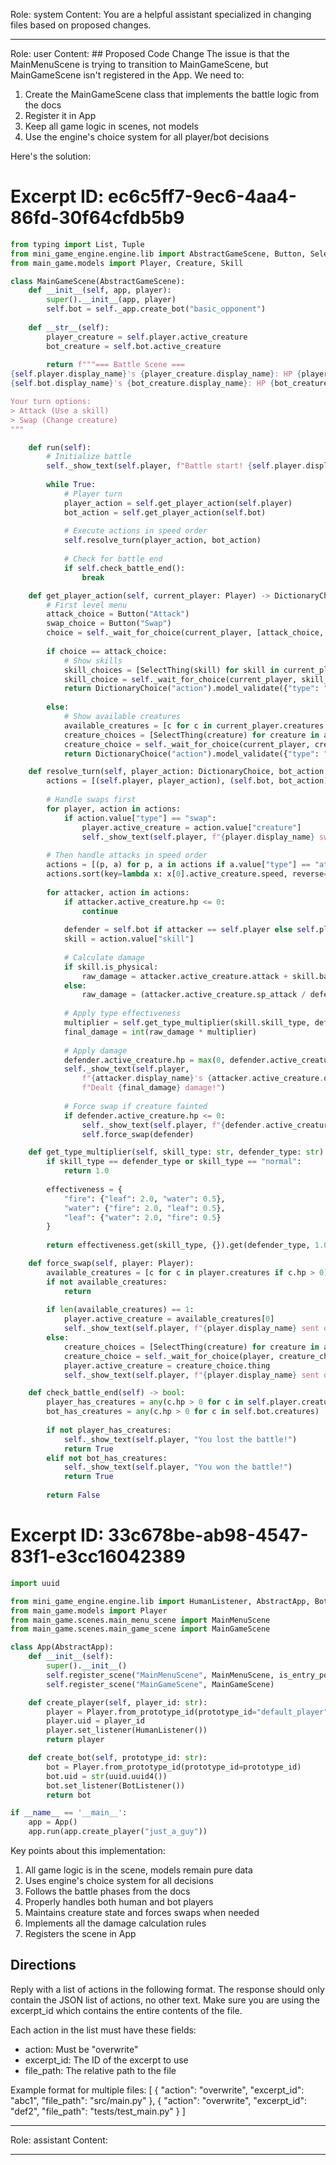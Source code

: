 Role: system
Content: You are a helpful assistant specialized in changing files based on proposed changes.
__________________
Role: user
Content: ## Proposed Code Change
The issue is that the MainMenuScene is trying to transition to MainGameScene, but MainGameScene isn't registered in the App. We need to:

1. Create the MainGameScene class that implements the battle logic from the docs
2. Register it in App
3. Keep all game logic in scenes, not models
4. Use the engine's choice system for all player/bot decisions

Here's the solution:

# Excerpt ID: ec6c5ff7-9ec6-4aa4-86fd-30f64cfdb5b9
```python main_game/scenes/main_game_scene.py
from typing import List, Tuple
from mini_game_engine.engine.lib import AbstractGameScene, Button, SelectThing, DictionaryChoice
from main_game.models import Player, Creature, Skill

class MainGameScene(AbstractGameScene):
    def __init__(self, app, player):
        super().__init__(app, player)
        self.bot = self._app.create_bot("basic_opponent")
        
    def __str__(self):
        player_creature = self.player.active_creature
        bot_creature = self.bot.active_creature
        
        return f"""=== Battle Scene ===
{self.player.display_name}'s {player_creature.display_name}: HP {player_creature.hp}/{player_creature.max_hp}
{self.bot.display_name}'s {bot_creature.display_name}: HP {bot_creature.hp}/{bot_creature.max_hp}

Your turn options:
> Attack (Use a skill)
> Swap (Change creature)
"""

    def run(self):
        # Initialize battle
        self._show_text(self.player, f"Battle start! {self.player.display_name} vs {self.bot.display_name}")
        
        while True:
            # Player turn
            player_action = self.get_player_action(self.player)
            bot_action = self.get_player_action(self.bot)
            
            # Execute actions in speed order
            self.resolve_turn(player_action, bot_action)
            
            # Check for battle end
            if self.check_battle_end():
                break

    def get_player_action(self, current_player: Player) -> DictionaryChoice:
        # First level menu
        attack_choice = Button("Attack")
        swap_choice = Button("Swap")
        choice = self._wait_for_choice(current_player, [attack_choice, swap_choice])
        
        if choice == attack_choice:
            # Show skills
            skill_choices = [SelectThing(skill) for skill in current_player.active_creature.skills]
            skill_choice = self._wait_for_choice(current_player, skill_choices)
            return DictionaryChoice("action").model_validate({"type": "attack", "skill": skill_choice.thing})
            
        else:
            # Show available creatures
            available_creatures = [c for c in current_player.creatures if c.hp > 0 and c != current_player.active_creature]
            creature_choices = [SelectThing(creature) for creature in available_creatures]
            creature_choice = self._wait_for_choice(current_player, creature_choices)
            return DictionaryChoice("action").model_validate({"type": "swap", "creature": creature_choice.thing})

    def resolve_turn(self, player_action: DictionaryChoice, bot_action: DictionaryChoice):
        actions = [(self.player, player_action), (self.bot, bot_action)]
        
        # Handle swaps first
        for player, action in actions:
            if action.value["type"] == "swap":
                player.active_creature = action.value["creature"]
                self._show_text(self.player, f"{player.display_name} swapped to {action.value['creature'].display_name}!")
        
        # Then handle attacks in speed order
        actions = [(p, a) for p, a in actions if a.value["type"] == "attack"]
        actions.sort(key=lambda x: x[0].active_creature.speed, reverse=True)
        
        for attacker, action in actions:
            if attacker.active_creature.hp <= 0:
                continue
                
            defender = self.bot if attacker == self.player else self.player
            skill = action.value["skill"]
            
            # Calculate damage
            if skill.is_physical:
                raw_damage = attacker.active_creature.attack + skill.base_damage - defender.active_creature.defense
            else:
                raw_damage = (attacker.active_creature.sp_attack / defender.active_creature.sp_defense) * skill.base_damage
                
            # Apply type effectiveness
            multiplier = self.get_type_multiplier(skill.skill_type, defender.active_creature.creature_type)
            final_damage = int(raw_damage * multiplier)
            
            # Apply damage
            defender.active_creature.hp = max(0, defender.active_creature.hp - final_damage)
            self._show_text(self.player, 
                f"{attacker.display_name}'s {attacker.active_creature.display_name} used {skill.display_name}! "
                f"Dealt {final_damage} damage!")
            
            # Force swap if creature fainted
            if defender.active_creature.hp <= 0:
                self._show_text(self.player, f"{defender.active_creature.display_name} was knocked out!")
                self.force_swap(defender)

    def get_type_multiplier(self, skill_type: str, defender_type: str) -> float:
        if skill_type == defender_type or skill_type == "normal":
            return 1.0
            
        effectiveness = {
            "fire": {"leaf": 2.0, "water": 0.5},
            "water": {"fire": 2.0, "leaf": 0.5},
            "leaf": {"water": 2.0, "fire": 0.5}
        }
        
        return effectiveness.get(skill_type, {}).get(defender_type, 1.0)

    def force_swap(self, player: Player):
        available_creatures = [c for c in player.creatures if c.hp > 0]
        if not available_creatures:
            return
            
        if len(available_creatures) == 1:
            player.active_creature = available_creatures[0]
            self._show_text(self.player, f"{player.display_name} sent out {player.active_creature.display_name}!")
        else:
            creature_choices = [SelectThing(creature) for creature in available_creatures]
            creature_choice = self._wait_for_choice(player, creature_choices)
            player.active_creature = creature_choice.thing
            self._show_text(self.player, f"{player.display_name} sent out {player.active_creature.display_name}!")

    def check_battle_end(self) -> bool:
        player_has_creatures = any(c.hp > 0 for c in self.player.creatures)
        bot_has_creatures = any(c.hp > 0 for c in self.bot.creatures)
        
        if not player_has_creatures:
            self._show_text(self.player, "You lost the battle!")
            return True
        elif not bot_has_creatures:
            self._show_text(self.player, "You won the battle!")
            return True
            
        return False
```

# Excerpt ID: 33c678be-ab98-4547-83f1-e3cc16042389
```python main_game/main.py
import uuid

from mini_game_engine.engine.lib import HumanListener, AbstractApp, BotListener
from main_game.models import Player
from main_game.scenes.main_menu_scene import MainMenuScene
from main_game.scenes.main_game_scene import MainGameScene

class App(AbstractApp):
    def __init__(self):
        super().__init__()
        self.register_scene("MainMenuScene", MainMenuScene, is_entry_point=True)
        self.register_scene("MainGameScene", MainGameScene)

    def create_player(self, player_id: str):
        player = Player.from_prototype_id(prototype_id="default_player")
        player.uid = player_id
        player.set_listener(HumanListener())
        return player

    def create_bot(self, prototype_id: str):
        bot = Player.from_prototype_id(prototype_id=prototype_id)
        bot.uid = str(uuid.uuid4())
        bot.set_listener(BotListener())
        return bot

if __name__ == '__main__':
    app = App()
    app.run(app.create_player("just_a_guy"))
```

Key points about this implementation:
1. All game logic is in the scene, models remain pure data
2. Uses engine's choice system for all decisions
3. Follows the battle phases from the docs
4. Properly handles both human and bot players
5. Maintains creature state and forces swaps when needed
6. Implements all the damage calculation rules
7. Registers the scene in App

## Directions
Reply with a list of actions in the following format. The response should only contain the JSON list of actions, no other text.
Make sure you are using the excerpt_id which contains the entire contents of the file.

Each action in the list must have these fields:
- action: Must be "overwrite"
- excerpt_id: The ID of the excerpt to use
- file_path: The relative path to the file

Example format for multiple files:
[
    {
        "action": "overwrite",
        "excerpt_id": "abc1",
        "file_path": "src/main.py"
    },
    {
        "action": "overwrite",
        "excerpt_id": "def2",
        "file_path": "tests/test_main.py"
    }
]
__________________
Role: assistant
Content: 
__________________
